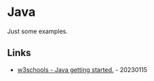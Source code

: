# Java

Just some examples.

## Links

* [w3schools - Java getting started.](https://www.w3schools.com/java/java_getstarted.asp) - 20230115

